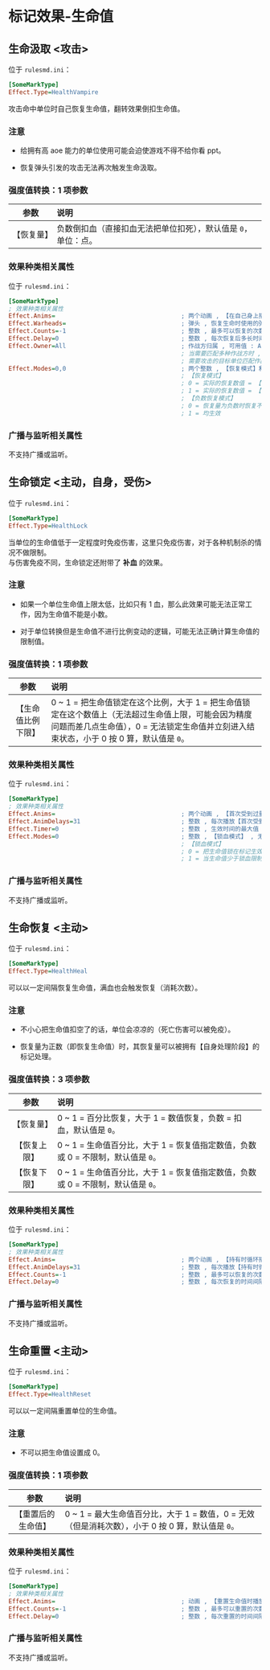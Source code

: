# 标记效果-生命值

## 生命汲取 <攻击>

位于 `rulesmd.ini`：

```ini
[SomeMarkType]
Effect.Type=HealthVampire
```

攻击命中单位时自己恢复生命值，翻转效果倒扣生命值。

### 注意

* 给拥有高 aoe 能力的单位使用可能会迫使游戏不得不给你看 ppt。

* 恢复弹头引发的攻击无法再次触发生命汲取。

### 强度值转换：1 项参数

|参数|说明|
|:-:|:-|
|【恢复量】|负数倒扣血（直接扣血无法把单位扣死），默认值是 `0`，单位：点。|

### 效果种类相关属性

位于 `rulesmd.ini`：

```ini
[SomeMarkType]
; 效果种类相关属性
Effect.Anims=                                   ; 两个动画 , 【在自己身上播放的动画】【在目标身上播放的动画】 , 不写就不显示动画
Effect.Warheads=                                ; 弹头 , 恢复生命时使用的弹头 , 没有弹头则直接增加血量
Effect.Counts=-1                                ; 整数 , 最多可以恢复的次数 , 次数耗尽会立刻进入结束状态 , 等于 0 会无法生效并直接进入结束状态 (算作次数耗尽) , 负数 = 无限次 , 默认值是 -1 , 单位 : 次
Effect.Delay=0                                  ; 整数 , 每次恢复后多长时间内无法再次恢复 (限制之后 aoe 攻击则只能恢复一次) , 0 = 不限制 , 小于 0 按 0 算 , 默认值是 0 , 单位 : 帧
Effect.Owner=All                                ; 作战方归属 , 可用值 : All (无简写) , Self | S , Allies | A , Enemies | E , Neutral | N , 默认值是 All (不区分大小写)
                                                ; 当需要匹配多种作战方时 , 多个值之间使用 "," 符号连接即可 , 栗如同时匹配己方和敌方 : Self,Enemies 或 S,E (简写可以混用 , 不要有空格)
                                                ; 需要攻击的目标单位匹配作战方
Effect.Modes=0,0                                ; 两个整数 , 【恢复模式】和【负数恢复模式】 , 无效值默认为 0 , 默认值是 0
                                                ; 【恢复模式】
                                                ; 0 = 实际的恢复数值 = 【恢复量】
                                                ; 1 = 实际的恢复数值 = 【恢复量】 * 原始伤害
                                                ; 【负数恢复模式】
                                                ; 0 = 恢复量为负数时恢复不生效 (负负得正 , 也就是要造成伤害时恢复不生效)
                                                ; 1 = 均生效
```

### 广播与监听相关属性

不支持广播或监听。



## 生命锁定 <主动，自身，受伤>

位于 `rulesmd.ini`：

```ini
[SomeMarkType]
Effect.Type=HealthLock
```

当单位的生命值低于一定程度时免疫伤害，这里只免疫伤害，对于各种机制杀的情况不做限制。  
与伤害免疫不同，生命锁定还附带了 **补血** 的效果。

### 注意

* 如果一个单位生命值上限太低，比如只有 1 血，那么此效果可能无法正常工作，因为生命值不能是小数。

* 对于单位转换但是生命值不进行比例变动的逻辑，可能无法正确计算生命值的限制值。

### 强度值转换：1 项参数

|参数|说明|
|:-:|:-|
|【生命值比例下限】|0 ~ 1 = 把生命值锁定在这个比例，大于 1 = 把生命值锁定在这个数值上（无法超过生命值上限，可能会因为精度问题而差几点生命值），0 = 无法锁定生命值并立刻进入结束状态，小于 0 按 0 算，默认值是 `0`。|

### 效果种类相关属性

位于 `rulesmd.ini`：

```ini
[SomeMarkType]
; 效果种类相关属性
Effect.Anims=                                   ; 两个动画 , 【首次受到过量伤害后开始循环播放的动画】【受到过量伤害时播放的动画】 , 不写就不显示动画
Effect.AnimDelays=31                            ; 整数 , 每次播放【首次受到过量伤害后开始循环播放的动画】的延迟时间 , 默认值是 31
Effect.Timer=0                                  ; 整数 , 生效时间的最大值 , 超过时间限制会立刻进入结束状态 , 0 = 无限 , 小于 0 按 0 算 , 默认值是 0 , 单位 : 帧
Effect.Modes=0                                  ; 整数 , 【锁血模式】 , 无效值默认为 0 , 默认值是 0
                                                ; 【锁血模式】
                                                ; 0 = 把生命值锁在标记生效时刻的生命值比例上 (无法超过【生命值比例下限】)
                                                ; 1 = 当生命值少于锁血限制值时 , 把生命值补到限制值
```

### 广播与监听相关属性

不支持广播或监听。



## 生命恢复 <主动>

位于 `rulesmd.ini`：

```ini
[SomeMarkType]
Effect.Type=HealthHeal
```

可以以一定间隔恢复生命值，满血也会触发恢复（消耗次数）。

### 注意

* 不小心把生命值扣空了的话，单位会凉凉的（死亡伤害可以被免疫）。

* 恢复量为正数（即恢复生命值）时，其恢复量可以被拥有【自身处理阶段】的标记处理。

### 强度值转换：3 项参数

|参数|说明|
|:-:|:-|
|【恢复量】|0 ~ 1 = 百分比恢复，大于 1 = 数值恢复，负数 = 扣血，默认值是 `0`。|
|【恢复上限】|0 ~ 1 = 生命值百分比，大于 1 = 恢复值指定数值，负数或 0 = 不限制，默认值是 `0`。|
|【恢复下限】|0 ~ 1 = 生命值百分比，大于 1 = 恢复值指定数值，负数或 0 = 不限制，默认值是 `0`。|

### 效果种类相关属性

位于 `rulesmd.ini`：

```ini
[SomeMarkType]
; 效果种类相关属性
Effect.Anims=                                   ; 两个动画 , 【持有时循环播放的动画】【恢复生命值时播放的动画 (仅限有效恢复)】 , 不写就不显示动画
Effect.AnimDelays=31                            ; 整数 , 每次播放【持有时循环播放的动画】的延迟时间 , 默认值是 31
Effect.Counts=-1                                ; 整数 , 最多可以恢复的次数 , 次数耗尽会立刻进入结束状态 , 等于 0 会无法生效并直接进入结束状态 (算作次数耗尽) , 负数 = 无限次 , 默认值是 -1 , 单位 : 次
Effect.Delay=0                                  ; 整数 , 每次恢复的时间间隔 , 小于 0 按 0 算 , 但是每一帧最多恢复一次 , 默认值是 0 , 单位 : 帧
```

### 广播与监听相关属性

不支持广播或监听。



## 生命重置 <主动>

位于 `rulesmd.ini`：

```ini
[SomeMarkType]
Effect.Type=HealthReset
```

可以以一定间隔重置单位的生命值。

### 注意

* 不可以把生命值设置成 0。

### 强度值转换：1 项参数

|参数|说明|
|:-:|:-|
|【重置后的生命值】|0 ~ 1 = 最大生命值百分比，大于 1 = 数值，0 = 无效（但是消耗次数），小于 0 按 0 算，默认值是 `0`。|

### 效果种类相关属性

位于 `rulesmd.ini`：

```ini
[SomeMarkType]
; 效果种类相关属性
Effect.Anims=                                   ; 动画 , 【重置生命值时播放的动画】 , 不写就不显示动画
Effect.Counts=-1                                ; 整数 , 最多可以重置的次数 , 次数耗尽会立刻进入结束状态 , 等于 0 会无法生效并直接进入结束状态 (算作次数耗尽) , 负数 = 无限次 , 默认值是 -1 , 单位 : 次
Effect.Delay=0                                  ; 整数 , 每次重置的时间间隔 , 小于 0 按 0 算 , 但是每一帧最多重置一次 , 默认值是 0 , 单位 : 帧
```

### 广播与监听相关属性

不支持广播或监听。